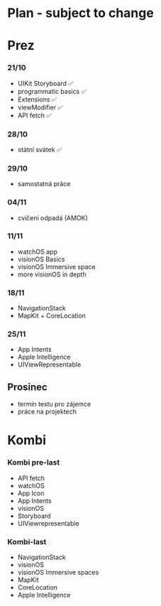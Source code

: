# Plan - subject to change

# Prez 

### 21/10
* UIKit Storyboard ✅
* programmatic basics ✅
* Extensions ✅
* viewModifier ✅
* API fetch ✅

### 28/10
* státní svátek ✅

### 29/10
* samostatná práce
  
### 04/11
* cvičení odpadá (AMOK)

### 11/11
* watchOS app
* visionOS Basics
* visionOS Immersive space
* more visionOS in depth

### 18/11
* NavigationStack
* MapKit + CoreLocation

### 25/11
* App Intents
* Apple Intelligence
* UIViewRepresentable


## Prosinec
* termín testu pro zájemce
* práce na projektech

# Kombi
### Kombi pre-last
* API fetch
* watchOS
* App Icon
* App Intents
* visionOS
* Storyboard
* UIViewrepresentable

### Kombi-last
* NavigationStack
* visionOS
* visionOS Immersive spaces
* MapKit
* CoreLocation
* Apple Intelligence

  
